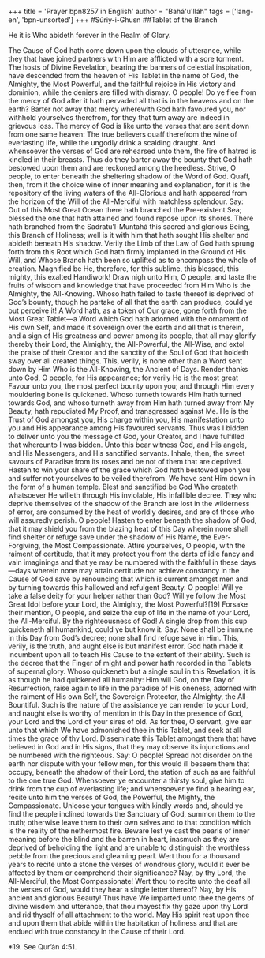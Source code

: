 +++
title = 'Prayer bpn8257 in English'
author = "Bahá'u'lláh"
tags = ['lang-en', 'bpn-unsorted']
+++
#Súriy-i-Ghusn
##Tablet of the Branch

He it is Who abideth forever in the Realm of Glory.

The Cause of God hath come down upon the clouds of utterance, while they that have joined partners with Him are afflicted with a sore torment. The hosts of Divine Revelation, bearing the banners of celestial inspiration, have descended from the heaven of His Tablet in the name of God, the Almighty, the Most Powerful, and the faithful rejoice in His victory and dominion, while the deniers are filled with dismay.
O people! Do ye flee from the mercy of God after it hath pervaded all that is in the heavens and on the earth? Barter not away that mercy wherewith God hath favoured you, nor withhold yourselves therefrom, for they that turn away are indeed in grievous loss. The mercy of God is like unto the verses that are sent down from one same heaven: The true believers quaff therefrom the wine of everlasting life, while the ungodly drink a scalding draught. And whensoever the verses of God are rehearsed unto them, the fire of hatred is kindled in their breasts. Thus do they barter away the bounty that God hath bestowed upon them and are reckoned among the heedless.
Strive, O people, to enter beneath the sheltering shadow of the Word of God. Quaff, then, from it the choice wine of inner meaning and explanation, for it is the repository of the living waters of the All-Glorious and hath appeared from the horizon of the Will of the All-Merciful with matchless splendour. Say: Out of this Most Great Ocean there hath branched the Pre-existent Sea; blessed the one that hath attained and found repose upon its shores.
There hath branched from the Sadratu’l-Muntahá this sacred and glorious Being, this Branch of Holiness; well is it with him that hath sought His shelter and abideth beneath His shadow. Verily the Limb of the Law of God hath sprung forth from this Root which God hath firmly implanted in the Ground of His Will, and Whose Branch hath been so uplifted as to encompass the whole of creation. Magnified be He, therefore, for this sublime, this blessed, this mighty, this exalted Handiwork! Draw nigh unto Him, O people, and taste the fruits of wisdom and knowledge that have proceeded from Him Who is the Almighty, the All-Knowing. Whoso hath failed to taste thereof is deprived of God’s bounty, though he partake of all that the earth can produce, could ye but perceive it!
A Word hath, as a token of Our grace, gone forth from the Most Great Tablet—a Word which God hath adorned with the ornament of His own Self, and made it sovereign over the earth and all that is therein, and a sign of His greatness and power among its people, that all may glorify thereby their Lord, the Almighty, the All-Powerful, the All-Wise, and extol the praise of their Creator and the sanctity of the Soul of God that holdeth sway over all created things. This, verily, is none other than a Word sent down by Him Who is the All-Knowing, the Ancient of Days.
Render thanks unto God, O people, for His appearance; for verily He is the most great Favour unto you, the most perfect bounty upon you; and through Him every mouldering bone is quickened. Whoso turneth towards Him hath turned towards God, and whoso turneth away from Him hath turned away from My Beauty, hath repudiated My Proof, and transgressed against Me. He is the Trust of God amongst you, His charge within you, His manifestation unto you and His appearance among His favoured servants.
Thus was I bidden to deliver unto you the message of God, your Creator, and I have fulfilled that whereunto I was bidden. Unto this bear witness God, and His angels, and His Messengers, and His sanctified servants. Inhale, then, the sweet savours of Paradise from its roses and be not of them that are deprived. Hasten to win your share of the grace which God hath bestowed upon you and suffer not yourselves to be veiled therefrom.
We have sent Him down in the form of a human temple. Blest and sanctified be God Who createth whatsoever He willeth through His inviolable, His infallible decree. They who deprive themselves of the shadow of the Branch are lost in the wilderness of error, are consumed by the heat of worldly desires, and are of those who will assuredly perish.
O people! Hasten to enter beneath the shadow of God, that it may shield you from the blazing heat of this Day wherein none shall find shelter or refuge save under the shadow of His Name, the Ever-Forgiving, the Most Compassionate. Attire yourselves, O people, with the raiment of certitude, that it may protect you from the darts of idle fancy and vain imaginings and that ye may be numbered with the faithful in these days—days wherein none may attain certitude nor achieve constancy in the Cause of God save by renouncing that which is current amongst men and by turning towards this hallowed and refulgent Beauty.
O people! Will ye take a false deity for your helper rather than God? Will ye follow the Most Great Idol before your Lord, the Almighty, the Most Powerful?[19] Forsake their mention, O people, and seize the cup of life in the name of your Lord, the All-Merciful. By the righteousness of God! A single drop from this cup quickeneth all humankind, could ye but know it.
Say: None shall be immune in this Day from God’s decree; none shall find refuge save in Him. This, verily, is the truth, and aught else is but manifest error. God hath made it incumbent upon all to teach His Cause to the extent of their ability. Such is the decree that the Finger of might and power hath recorded in the Tablets of supernal glory. Whoso quickeneth but a single soul in this Revelation, it is as though he had quickened all humanity: Him will God, on the Day of Resurrection, raise again to life in the paradise of His oneness, adorned with the raiment of His own Self, the Sovereign Protector, the Almighty, the All-Bountiful. Such is the nature of the assistance ye can render to your Lord, and naught else is worthy of mention in this Day in the presence of God, your Lord and the Lord of your sires of old.
As for thee, O servant, give ear unto that which We have admonished thee in this Tablet, and seek at all times the grace of thy Lord. Disseminate this Tablet amongst them that have believed in God and in His signs, that they may observe its injunctions and be numbered with the righteous.
Say: O people! Spread not disorder on the earth nor dispute with your fellow men, for this would ill beseem them that occupy, beneath the shadow of their Lord, the station of such as are faithful to the one true God. Whensoever ye encounter a thirsty soul, give him to drink from the cup of everlasting life; and whensoever ye find a hearing ear, recite unto him the verses of God, the Powerful, the Mighty, the Compassionate. Unloose your tongues with kindly words and, should ye find the people inclined towards the Sanctuary of God, summon them to the truth; otherwise leave them to their own selves and to that condition which is the reality of the nethermost fire. Beware lest ye cast the pearls of inner meaning before the blind and the barren in heart, inasmuch as they are deprived of beholding the light and are unable to distinguish the worthless pebble from the precious and gleaming pearl. Wert thou for a thousand years to recite unto a stone the verses of wondrous glory, would it ever be affected by them or comprehend their significance? Nay, by thy Lord, the All-Merciful, the Most Compassionate! Wert thou to recite unto the deaf all the verses of God, would they hear a single letter thereof? Nay, by His ancient and glorious Beauty!
Thus have We imparted unto thee the gems of divine wisdom and utterance, that thou mayest fix thy gaze upon thy Lord and rid thyself of all attachment to the world. May His spirit rest upon thee and upon them that abide within the habitation of holiness and that are endued with true constancy in the Cause of their Lord.

*19.    See Qur’án 4:51.
